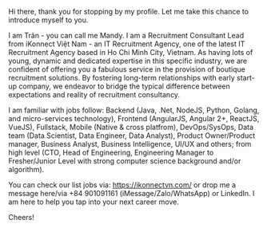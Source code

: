 Hi there, thank you for stopping by my profile. Let me take this chance to introduce myself to you.

I am Trân - you can call me Mandy. I am a Recruitment Consultant Lead from iKonnect Việt Nam - an IT Recruitment Agency, one of the latest IT Recruitment Agency based in Ho Chi Minh City, Vietnam. As having lots of young, dynamic and dedicated expertise in this specific industry, we are confident of offering you a fabulous service in the provision of boutique recruitment solutions. By fostering long-term relationships with early start-up company, we endeavor to bridge the typical difference between expectations and reality of recruitment consultancy.

I am familiar with jobs follow: Backend (Java, .Net, NodeJS, Python, Golang, and micro-services technology), Frontend (AngularJS, Angular 2+, ReactJS, VueJS), Fullstack, Mobile (Native & cross platfrom), DevOps/SysOps, Data team (Data Scientist, Data Engineer, Data Analyst), Product Owner/Product manager, Business Analyst, Business Intelligence, UI/UX and others; from high level (CTO, Head of Engineering, Engineering Manager to Fresher/Junior Level with strong computer science background and/or algorithm).

You can check our list jobs via: https://ikonnectvn.com/ or drop me a message here/via +84 901091161 (iMessage/Zalo/WhatsApp) or LinkedIn. I am here to help you tap into your next career move.

Cheers!
